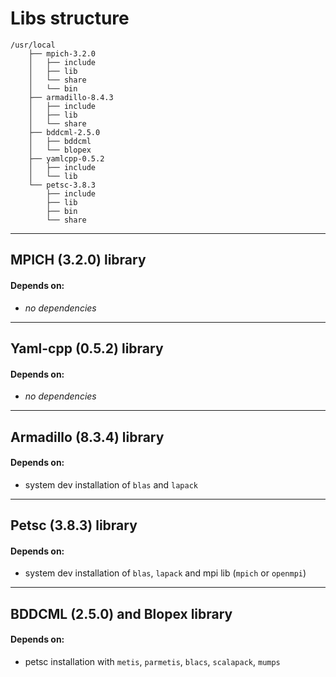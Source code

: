 # Libs structure
```
/usr/local
    ├── mpich-3.2.0
    │   ├── include
    │   ├── lib
    │   └── share
    │   └── bin
    ├── armadillo-8.4.3
    │   ├── include
    │   ├── lib
    │   └── share
    ├── bddcml-2.5.0
    │   ├── bddcml
    │   └── blopex
    ├── yamlcpp-0.5.2
    │   ├── include
    │   └── lib
    └── petsc-3.8.3
        ├── include
        ├── lib
        ├── bin
        └── share
```

---

## MPICH (3.2.0) library

#### Depends on:
 - *no dependencies*

---

## Yaml-cpp (0.5.2) library

#### Depends on:
 - *no dependencies*

---

## Armadillo (8.3.4) library

#### Depends on:
 - system dev installation of `blas` and `lapack`

---

## Petsc (3.8.3) library

#### Depends on:
 - system dev installation of `blas`, `lapack` and mpi lib (`mpich` or `openmpi`)

---

## BDDCML (2.5.0) and Blopex library

#### Depends on:
 - petsc installation with `metis`, `parmetis`, `blacs`, `scalapack`, `mumps`
